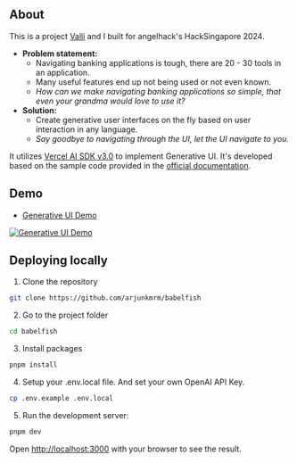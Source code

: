 ## About

This is a project [Valli](https://github.com/vallipichappan) and I built for angelhack's HackSingapore 2024. 
- **Problem statement:** 
    - Navigating banking applications is tough, there are 20 - 30 tools in an application. 
    - Many useful features end up not being used or not even known.
    - *How can we make navigating banking applications so simple, that even your grandma would love to use it?*
- **Solution:** 
    - Create generative user interfaces on the fly based on user interaction in any language. 
    - *Say goodbye to navigating through the UI, let the UI navigate to you.*

It utilizes [Vercel AI SDK v3.0](https://github.com/vercel/ai) to implement Generative UI.
It's developed based on the sample code provided in the [official documentation](https://sdk.vercel.ai/docs/concepts/ai-rsc).

## Demo

- [Generative UI Demo](https://www.youtube.com/watch?v=B_Wksd7MpRg)

[![Generative UI Demo](https://img.youtube.com/vi/B_Wksd7MpRg/0.jpg)](https://www.youtube.com/watch?v=B_Wksd7MpRg)

## Deploying locally

1. Clone the repository

```bash
git clone https://github.com/arjunkmrm/babelfish
```

2. Go to the project folder

```bash
cd babelfish
```

3. Install packages

```bash
pnpm install
```

4. Setup your .env.local file. And set your own OpenAI API Key.

```bash
cp .env.example .env.local
```

5. Run the development server:

```bash
pnpm dev
```

Open [http://localhost:3000](http://localhost:3000) with your browser to see the result.




